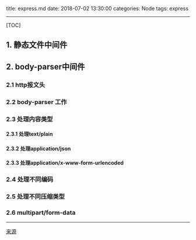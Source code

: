title: express.md
date: 2018-07-02 13:30:00
categories: Node
tags: express

---

[TOC]

## 1. 静态文件中间件

## 2. body-parser中间件

### 2.1 http报文头

### 2.2 body-parser 工作

### 2.3 处理内容类型

#### 2.3.1 处理text/plain

#### 2.3.2 处理application/json

#### 2.3.3 处理application/x-www-form-urlencoded

### 2.4 处理不同编码

### 2.5 处理不同压缩类型

### 2.6 multipart/form-data

---

[来源](http://www.zhufengpeixun.cn/plan/html/24.express-4.html)














